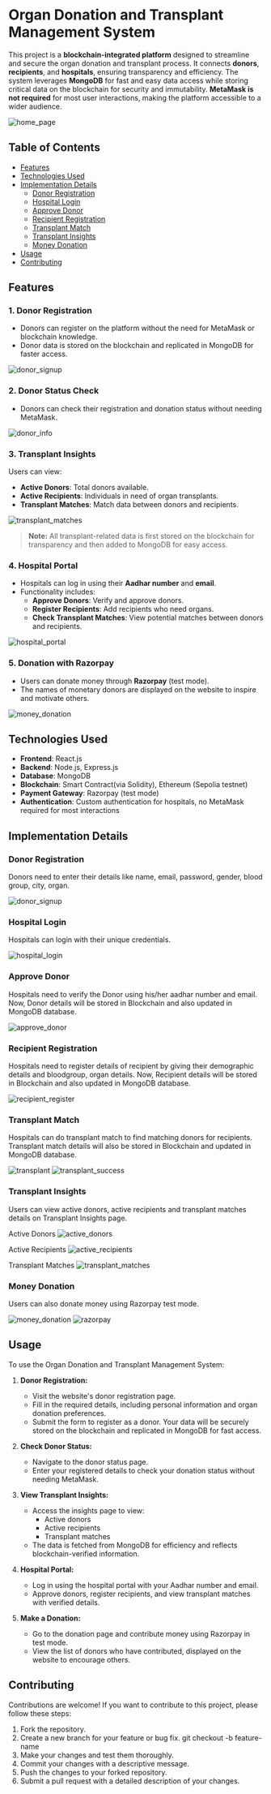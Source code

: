 # Organ Donation and Transplant Management System

This project is a **blockchain-integrated platform** designed to streamline and secure the organ donation and transplant process. It connects **donors**, **recipients**, and **hospitals**, ensuring transparency and efficiency. The system leverages **MongoDB** for fast and easy data access while storing critical data on the blockchain for security and immutability. **MetaMask is not required** for most user interactions, making the platform accessible to a wider audience.

![home_page](https://github.com/user-attachments/assets/04ce7024-3e1a-4558-bfe2-067e9b534d07)

## Table of Contents
- [Features](#features)
- [Technologies Used](#technologies-used)
- [Implementation Details](#implementation-details)
  - [Donor Registration](#donor-registration)
  - [Hospital Login](#hospital-login)
  - [Approve Donor](#approve-donor)
  - [Recipient Registration](#recipient-registration)
  - [Transplant Match](#transplant-match)
  - [Transplant Insights](#transplant-insights)
  - [Money Donation](#money-donation)
- [Usage](#usage)
- [Contributing](#contributing)

## Features
### 1. **Donor Registration**
- Donors can register on the platform without the need for MetaMask or blockchain knowledge.
- Donor data is stored on the blockchain and replicated in MongoDB for faster access.

![donor_signup](https://github.com/user-attachments/assets/4f7d6265-9649-499f-a292-e385aa371c06)

### 2. **Donor Status Check**
- Donors can check their registration and donation status without needing MetaMask.

![donor_info](https://github.com/user-attachments/assets/ae53194b-fc8d-4127-a3cb-7be95eab73fe)

### 3. **Transplant Insights**
Users can view:
- **Active Donors**: Total donors available.
- **Active Recipients**: Individuals in need of organ transplants.
- **Transplant Matches**: Match data between donors and recipients.

![transplant_matches](https://github.com/user-attachments/assets/e764c52e-4e83-4337-8c22-3e2fa5324a95)

> **Note:** All transplant-related data is first stored on the blockchain for transparency and then added to MongoDB for easy access.

### 4. **Hospital Portal**
- Hospitals can log in using their **Aadhar number** and **email**.
- Functionality includes:
  - **Approve Donors**: Verify and approve donors.
  - **Register Recipients**: Add recipients who need organs.
  - **Check Transplant Matches**: View potential matches between donors and recipients.

![hospital_portal](https://github.com/user-attachments/assets/7ebd265b-08de-4ea9-be03-cc58225036a4)

### 5. **Donation with Razorpay**
- Users can donate money through **Razorpay** (test mode).
- The names of monetary donors are displayed on the website to inspire and motivate others.

![money_donation](https://github.com/user-attachments/assets/456bf141-af45-4207-b90e-9c20ea3ba93d)

## Technologies Used

- **Frontend**: React.js
- **Backend**: Node.js, Express.js
- **Database**: MongoDB
- **Blockchain**: Smart Contract(via Solidity), Ethereum (Sepolia testnet)
- **Payment Gateway**: Razorpay (test mode)
- **Authentication**: Custom authentication for hospitals, no MetaMask required for most interactions

## Implementation Details

### Donor Registration

Donors need to enter their details like name, email, password, gender, blood group, city, organ.

![donor_signup](https://github.com/user-attachments/assets/da6a7b9f-b95c-4413-acc8-991a19d3727f)

### Hospital Login

Hospitals can login with their unique credentials.

![hospital_login](https://github.com/user-attachments/assets/f5756772-e621-468b-9a9b-6b3b88c7eba4)

### Approve Donor

Hospitals need to verify the Donor using his/her aadhar number and email.
Now, Donor details will be stored in Blockchain and also updated in MongoDB database.

![approve_donor](https://github.com/user-attachments/assets/233d9713-818f-4b93-aba5-5d2e509ec58c)

### Recipient Registration

Hospitals need to register details of recipient by giving their demographic details and bloodgroup, organ details.
Now, Recipient details will be stored in Blockchain and also updated in MongoDB database.

![recipient_register](https://github.com/user-attachments/assets/108ee5ae-3cc4-4181-bfdd-8204141fe0fe)

### Transplant Match

Hospitals can do transplant match to find matching donors for recipients. 
Transplant match details will also be stored in Blockchain and updated in MongoDB database.

![transplant](https://github.com/user-attachments/assets/2cdddf14-37d6-4f9e-93a2-c88c9faf1526)
![transplant_success](https://github.com/user-attachments/assets/0607489f-585f-44d7-a640-e0261565119c)

### Transplant Insights

Users can view active donors, active recipients and transplant matches details on Transplant Insights page.

Active Donors
![active_donors](https://github.com/user-attachments/assets/2bb47b66-68fd-408e-bc35-ffdae723b88c)

Active Recipients
![active_recipients](https://github.com/user-attachments/assets/2899f44b-7195-4771-ad5d-7efbe7b8df38)

Transplant Matches
![transplant_matches](https://github.com/user-attachments/assets/2640a9cf-ea11-44a8-91c6-c74b918e701d)


### Money Donation

Users can also donate money using Razorpay test mode.

![money_donation](https://github.com/user-attachments/assets/daf3124e-2bc1-4eac-bf7b-a3cac5e2b32e)
![razorpay](https://github.com/user-attachments/assets/83550f9f-1e4e-4fc5-9e66-4de7ab5102fb)

## Usage

To use the Organ Donation and Transplant Management System:

1. **Donor Registration:**
   - Visit the website's donor registration page.
   - Fill in the required details, including personal information and organ donation preferences.
   - Submit the form to register as a donor. Your data will be securely stored on the blockchain and replicated in MongoDB for fast access.

2. **Check Donor Status:**
   - Navigate to the donor status page.
   - Enter your registered details to check your donation status without needing MetaMask.

3. **View Transplant Insights:**
   - Access the insights page to view:
     - Active donors
     - Active recipients
     - Transplant matches
   - The data is fetched from MongoDB for efficiency and reflects blockchain-verified information.

4. **Hospital Portal:**
   - Log in using the hospital portal with your Aadhar number and email.
   - Approve donors, register recipients, and view transplant matches with verified details.

5. **Make a Donation:**
   - Go to the donation page and contribute money using Razorpay in test mode.
   - View the list of donors who have contributed, displayed on the website to encourage others.

## Contributing

Contributions are welcome! If you want to contribute to this project, please follow these steps:

1. Fork the repository.
2. Create a new branch for your feature or bug fix.
   git checkout -b feature-name
3. Make your changes and test them thoroughly.
4. Commit your changes with a descriptive message.
5. Push the changes to your forked repository.
6. Submit a pull request with a detailed description of your changes.

